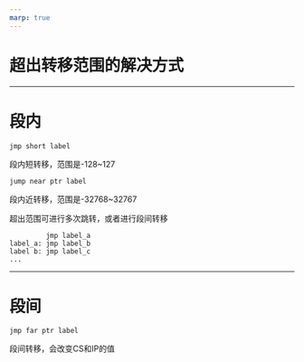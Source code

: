 ```yaml
---
marp: true
---
```


# 超出转移范围的解决方式

---

# 段内


```assembly
jmp short label
```

段内短转移，范围是-128~127

```assembly
jump near ptr label
```

段内近转移，范围是-32768~32767

超出范围可进行多次跳转，或者进行段间转移

```assembly
         jmp label_a
label_a: jmp label_b
label b: jmp label_c
...
```

---

# 段间

```assembly
jmp far ptr label
```

段间转移，会改变CS和IP的值
